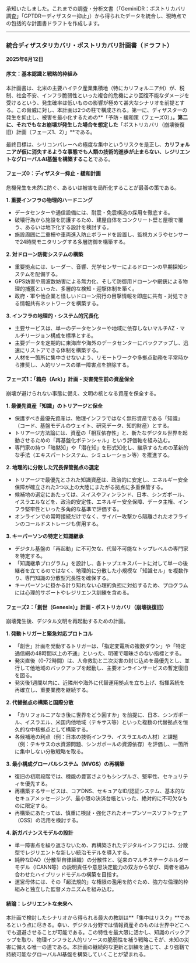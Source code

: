 承知いたしました。これまでの調査・分析文書（「GeminiDR：ポストリカバリ調査」「GPTDRーディザスター抑止」）から得られたデータを統合し、現時点での包括的な計画書ドラフトを作成します。

---

### **統合ディザスタリカバリ・ポストリカバリ計画書（ドラフト）**

**2025年6月12日**

#### **序文：基本認識と戦略的枠組み**

本計画書は、北米の主要ハイテク産業集積地（特にカリフォルニア州）が、税制、社会不安、インフラ脆弱性といった複合的危機により回復不能なダメージを受けるという、発生確率は低いものの影響が極めて甚大なシナリオを前提とする。この脅威に対し、本計画は2つの柱で構成される。第一に、ディザスターの発生を抑止し、被害を最小化するための**「予防・緩和策（フェーズ0）」**。第二に、それでもなお崩壊が発生した場合を想定した**「ポストリカバリ（崩壊後復旧）計画（フェーズ1、2）」**である。

最終目標は、シリコンバレーへの極度な集中というリスクを是正し、**カリフォルニアが仮に消失するような事態でも人類の技術的進歩が止まらない、レジリエントなグローバルAI基盤を構築すること**である。

#### **フェーズ0：ディザスター抑止・緩和計画**

危機発生を未然に防ぐ、あるいは被害を局所化することが最善の策である。

**1. 重要インフラの物理的ハードニング**

- データセンターや通信設備には、耐震・免震構造の採用を徹底する。
- 破壊行為から施設を防護するため、建屋自体をコンクリート壁と屋根で覆う、あるいは地下化する設計を検討する。
- 施設周囲に二重柵や車両進入防止ボラードを設置し、監視カメラやセンサーで24時間モニタリングする多層防御を構築する。

**2. 対ドローン防衛システムの構築**

- 重要拠点には、レーダー、音響、光学センサーによるドローンの早期探知システムを配備する。
- GPS妨害や周波数妨害による無力化、そして防御用ドローンや網銃による物理的捕獲といった、多層的な検知・迎撃体制を築く。
- 政府・軍や他企業と怪しいドローン飛行の目撃情報を即座に共有・対処できる情報共有ネットワークを構築する。

**3. インフラの地理的・システム的冗長化**

- 主要サービスは、単一のデータセンターや地域に依存しないマルチAZ・マルチリージョン構成を標準とする。
- 主要データを定期的に東海岸や海外のデータセンターにバックアップし、迅速にリストアできる体制を構築する。
- 人材を一箇所に集中させないよう、リモートワークや多拠点勤務を平常時から推奨し、人的リソースの単一障害点を排除する。

#### **フェーズ1：「箱舟（Ark）」計画 - 災害発生前の資産保全**

崩壊が避けられない事態に備え、文明の核となる資産を保全する。

**1. 最優先資産「知識」のトリアージと保全**

- 保護すべき最優先資産は、物理インフラではなく無形資産である「知識」（コード、基盤モデルのウェイト、研究データ、知的財産）とする。
- トリアージ方法論には、資産の「相互依存性」と、新たなデジタル世界を起動させるための「再基盤化ポテンシャル」という評価軸を組み込む。
- 専門家の持つ「暗黙知」や「潜在知」を形式知化し、継承するための革新的な手法（エキスパートシステム、シミュレーション等）を推進する。

**2. 地理的に分散した冗長保管拠点の選定**

- トリアージで最優先とされた知識資産は、政治的に安定し、エネルギー安全保障が確立された3つ以上の大陸にまたがる拠点に多重保管する。
- 候補地の選定にあたっては、スイスやフィンランド、日本、シンガポール、イスラエルなどを、政治的安定性、エネルギー安全保障、データ主権、インフラ堅牢性といった多角的な基準で評価する。
- オンラインでの常時接続だけでなく、サイバー攻撃から隔離されたオフラインのコールドストレージも併用する。

**3. キーパーソンの特定と知識継承**

- デジタル基盤の「再起動」に不可欠な、代替不可能なトップレベルの専門家を特定する。
- 「知識継承プログラム」を設計し、各トップエキスパートに対して単一の後継者を立てるのではなく、地理的に分散した小規模な「知識セル」を複数作り、専門知識の分散型冗長性を確保する。
- キーパーソンに掛かる計り知れない心理的負担に対処するため、プログラムには心理的サポートやレジリエンス訓練を含める。

#### **フェーズ2：「創世（Genesis）」計画 - ポストリカバリ（崩壊後復旧）**

崩壊発生後、デジタル文明を再起動するための計画。

**1. 発動トリガーと緊急対応プロトコル**

- 「創世」計画を発動するトリガーは、「指定変電所の複数ダウン」や「特定通信網の48時間以上の不通」といった、明確で曖昧さのない指標とする。
- 発災直後（0-72時間）は、人命救助と二次災害の封じ込めを最優先とし、並行して他地域のバックアップを起動し、主要オンラインサービスの暫定復旧を図る。
- 発災後1週間以内に、近隣州や海外に代替運用拠点を立ち上げ、指揮系統を再確立し、重要業務を継続する。

**2. 代替拠点の構築と国際分散**

- 「カリフォルニアなき後に世界をどう回すか」を前提に、日本、シンガポール、イスラエル、米国内他地域（テキサス等）といった複数の代替拠点を恒久的な中核拠点として構築する。
- 各候補地の利点（例：日本の技術インフラ、イスラエルの人材）と課題（例：テキサスの水資源問題、シンガポールの資源依存）を評価し、一箇所に集中しない分散戦略を取る。

**3. 最小構成グローバルシステム（MVGS）の再構築**

- 復旧の初期段階では、機能の豊富さよりもシンプルさ、堅牢性、セキュリティを優先する。
- 再構築するサービスは、コアDNS、セキュアなID/認証システム、基本的なセキュアメッセージング、最小限の決済台帳といった、絶対的に不可欠なものに限定する。
- 再構築にあたっては、慎重に検証・強化されたオープンソースソフトウェア（OSS）の活用を検討する。

**4. 新ガバナンスモデルの設計**

- 単一障害点を繰り返さないため、再構築されたデジタルインフラには、分散型でレジリエントな新しい統治モデルを導入する。
- 純粋なDAO（分散型自律組織）の分散性と、従来のマルチステークホルダーモデル（ICANN等）の説明責任や意思決定能力の双方から学び、両者を組み合わせたハイブリッドモデルの構築を目指す。
- 運営母体には、その「超法規的」な権限の濫用を防ぐため、強力な倫理的枠組みと独立した監督メカニズムを組み込む。

#### **結論：レジリエントな未来へ**

本計画で検討したシナリオから得られる最大の教訓は**「集中はリスク」**であるという点に尽きる。幸い、デジタル分野では情報資産そのものは世界中どこへでも退避させることが可能である。この特性を最大限に活かし、知識のバックアップを取り、物理インフラと人的リソースの脆弱性を補う戦略こそが、未知の災害に備える唯一の道である。本計画の継続的な更新と訓練を通じて、より強靭で持続可能なグローバルAI基盤を構築していくことが望まれる。